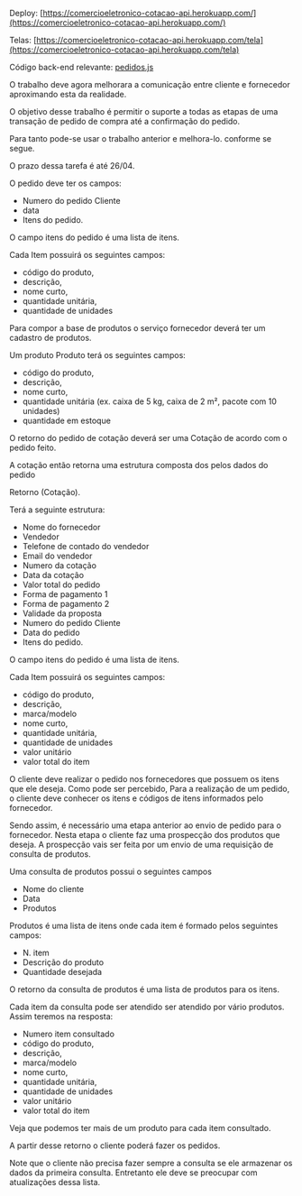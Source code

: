Deploy: [https://comercioeletronico-cotacao-api.herokuapp.com/](https://comercioeletronico-cotacao-api.herokuapp.com/)

Telas: [https://comercioeletronico-cotacao-api.herokuapp.com/tela](https://comercioeletronico-cotacao-api.herokuapp.com/tela)

Código back-end relevante: [pedidos.js](https://raw.githubusercontent.com/adlerosn/comercioeletronico-cotacao-api/master/controllers/pedidos.js)

O trabalho deve agora melhorara a comunicação entre cliente e fornecedor aproximando esta da realidade.

O objetivo desse trabalho é permitir o suporte a todas as etapas de uma transação de pedido de compra até a confirmação do pedido.

Para tanto pode-se usar o trabalho anterior e melhora-lo. conforme se segue.

O prazo dessa tarefa é até 26/04.

O pedido deve ter os campos:

* Numero do pedido Cliente
* data
* Itens do pedido.

O campo itens do pedido é uma lista de itens.

Cada Item possuirá os seguintes campos:

* código do produto,
* descrição,
* nome curto,
* quantidade unitária,
* quantidade de unidades

Para compor a base de produtos o serviço fornecedor deverá ter um cadastro de produtos.

Um produto Produto terá os seguintes campos:

* código do produto,
* descrição,
* nome curto,
* quantidade unitária (ex. caixa de 5 kg, caixa de 2 m², pacote com 10 unidades)
* quantidade em estoque

O retorno do pedido de cotação deverá ser uma Cotação de acordo com o pedido feito.

A cotação então retorna uma estrutura composta dos pelos dados do pedido

Retorno (Cotação).

Terá a seguinte estrutura:

* Nome do fornecedor
* Vendedor
* Telefone de contado do vendedor
* Email do vendedor
* Numero da cotação
* Data da cotação
* Valor total do pedido
* Forma de pagamento 1
* Forma de pagamento 2
* Validade da proposta
* Numero do pedido Cliente
* Data do pedido
* Itens do pedido.

O campo itens do pedido é uma lista de itens.

Cada Item possuirá os seguintes campos:

* código do produto,
* descrição,
* marca/modelo
* nome curto,
* quantidade unitária,
* quantidade de unidades
* valor unitário
* valor total do item

O cliente deve realizar o pedido nos fornecedores que possuem os itens que ele deseja. Como pode ser percebido, Para a realização de um pedido, o cliente deve conhecer os itens e códigos de itens informados pelo fornecedor.

Sendo assim, é necessário uma etapa anterior ao envio de pedido para o fornecedor. Nesta etapa o cliente faz uma prospecção dos produtos que deseja. A prospecção vais ser feita por um envio de uma requisição de consulta de produtos.

Uma consulta de produtos possui o seguintes campos

* Nome do cliente
* Data
* Produtos

Produtos é uma lista de itens onde cada item é formado pelos seguintes campos:

* N. item
* Descrição do produto
* Quantidade desejada

O retorno da consulta de produtos é uma lista de produtos para os itens.

Cada item da consulta pode ser atendido ser atendido por vário produtos. Assim teremos na resposta:

* Numero item consultado
* código do produto,
* descrição,
* marca/modelo
* nome curto,
* quantidade unitária,
* quantidade de unidades
* valor unitário
* valor total do item

Veja que podemos ter mais de um produto para cada item consultado.

A partir desse retorno o cliente poderá fazer os pedidos.

Note que o cliente não precisa fazer sempre a consulta se ele armazenar os dados da primeira consulta. Entretanto ele deve se preocupar com atualizações dessa lista.
